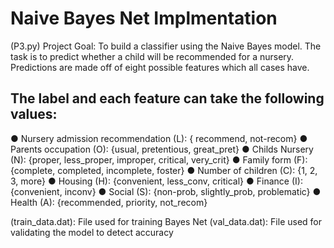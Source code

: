 # Naive Bayes Net Implmentation
(P3.py)
Project Goal: To build a classifier using the Naive Bayes model. The task is to predict whether a child will be recommended for a nursery. Predictions are made off of eight possible features which all cases have.

## The label and each feature can take the following values:
●	Nursery admission recommendation (L): { recommend, not-recom}
●	Parents occupation (O): {usual, pretentious, great_pret}
●	Childs Nursery (N): {proper, less_proper, improper, critical, very_crit}
●	Family form (F): {complete, completed, incomplete, foster}
●	Number of children (C): {1, 2, 3, more}
●	Housing (H): {convenient, less_conv, critical}
●	Finance (I): {convenient, inconv}
●	Social (S): {non-prob, slightly_prob, problematic}
●	Health (A): {recommended, priority, not_recom}

(train_data.dat): File used for training Bayes Net
(val_data.dat): File used for validating the model to detect accuracy 
